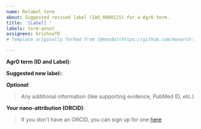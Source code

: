 ```yaml
---
name: Relabel term
about: Suggested revised label (IAO_0000115) for a AgrO term.
title: '[Label] '
labels: term-annot
assignees: krishnaTO
# Template originally forked from [@mondo](https://github.com/monarch-initiative/mondo/tree/master/.github/ISSUE_TEMPLATE)

---
```


**AgrO term (ID and Label)**: 

**Suggested new label:**: 

**_Optional_**: 
> Any additional information (like supporting evidence, PubMed ID, etc.)

**Your nano-attribution (ORCID)**: 
> If you don't have an ORCID, you can sign up for one [here](https://orcid.org/)

